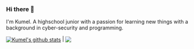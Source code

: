 ### Hi there 👋

I'm Kumel. A highschool junior with a passion for learning new things with a background in cyber-security and programming. 

<a href="https://github.com/anuraghazra/github-readme-stats"><img align="center" src="https://github-readme-stats.vercel.app/api?username=koolmalea&show_icons=true&include_all_commits=true&theme=buefy&hide_border=true" alt="Kumel's github stats" /></a> | <a href="https://github.com/anuraghazra/github-readme-stats"><img align="center" src="https://github-readme-stats.vercel.app/api/top-langs/?username=koolmale&layout=compact&theme=buefy&hide_border=true" /></a>


<!--
**Koolmale/koolmale** is a ✨ _special_ ✨ repository because its `README.md` (this file) appears on your GitHub profile.

Here are some ideas to get you started:

- 🔭 I’m currently working on ...
- 🌱 I’m currently learning ...
- 👯 I’m looking to collaborate on ...
- 🤔 I’m looking for help with ...
- 💬 Ask me about ...
- 📫 How to reach me: ...
- 😄 Pronouns: ...
- ⚡ Fun fact: ...
-->

